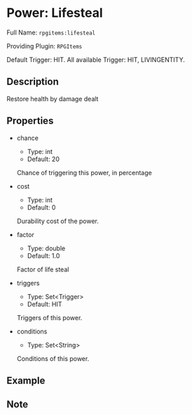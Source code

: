 # Power: Lifesteal

<!-- This file is generated ingame by `/rpgitem gen-wiki`. -->
<!-- Please only edit between "beginCustomXXXX" and "endCustomXXXX".  -->
<!-- If you want to edit description of this power or property, -->
<!-- please edit corresponding section in "resources/lang/en_US.yml" -->

Full Name: `rpgitems:lifesteal`

Providing Plugin: `RPGItems`

Default Trigger: HIT.
All available Trigger: HIT, LIVINGENTITY.

<!-- beginCustomHeader -->
<!-- endCustomHeader -->

## Description

Restore health by damage dealt
<!-- beginCustomDescription -->
<!-- endCustomDescription -->

## Properties

* chance

  * Type: int
  * Default: 20

  Chance of triggering this power, in percentage

* cost

  * Type: int
  * Default: 0

  Durability cost of the power.

* factor

  * Type: double
  * Default: 1.0

  Factor of life steal

* triggers

  * Type: Set&lt;Trigger&gt;
  * Default: HIT

  Triggers of this power.

* conditions

  * Type: Set&lt;String&gt;

  Conditions of this power.

<!-- beginCustomProperties -->
<!-- endCustomProperties -->

## Example

<!-- beginCustomExample -->
<!-- endCustomExample -->

## Note

<!-- beginCustomNote -->
<!-- endCustomNote -->
